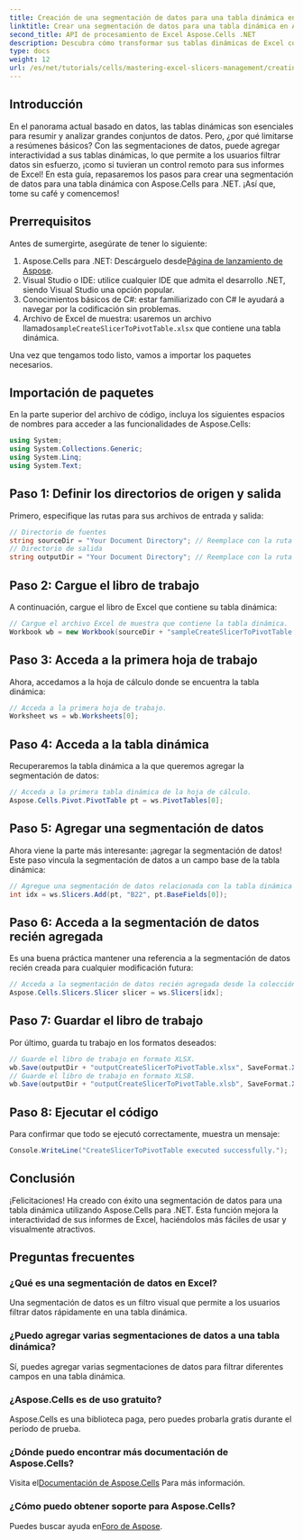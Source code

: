 ```yaml
---
title: Creación de una segmentación de datos para una tabla dinámica en Aspose.Cells .NET
linktitle: Crear una segmentación de datos para una tabla dinámica en Aspose.Cells .NET
second_title: API de procesamiento de Excel Aspose.Cells .NET
description: Descubra cómo transformar sus tablas dinámicas de Excel con segmentaciones de datos interactivas mediante Aspose.Cells para .NET. Esta guía completa le guiará a través del proceso.
type: docs
weight: 12
url: /es/net/tutorials/cells/mastering-excel-slicers-management/creating-slicer-for-pivot-table/
---
```

## Introducción

En el panorama actual basado en datos, las tablas dinámicas son esenciales para resumir y analizar grandes conjuntos de datos. Pero, ¿por qué limitarse a resúmenes básicos? Con las segmentaciones de datos, puede agregar interactividad a sus tablas dinámicas, lo que permite a los usuarios filtrar datos sin esfuerzo, ¡como si tuvieran un control remoto para sus informes de Excel! En esta guía, repasaremos los pasos para crear una segmentación de datos para una tabla dinámica con Aspose.Cells para .NET. ¡Así que, tome su café y comencemos!

## Prerrequisitos

Antes de sumergirte, asegúrate de tener lo siguiente:

1. Aspose.Cells para .NET: Descárguelo desde[Página de lanzamiento de Aspose](https://releases.aspose.com/cells/net/).
2. Visual Studio o IDE: utilice cualquier IDE que admita el desarrollo .NET, siendo Visual Studio una opción popular.
3. Conocimientos básicos de C#: estar familiarizado con C# le ayudará a navegar por la codificación sin problemas.
4.  Archivo de Excel de muestra: usaremos un archivo llamado`sampleCreateSlicerToPivotTable.xlsx` que contiene una tabla dinámica.

Una vez que tengamos todo listo, vamos a importar los paquetes necesarios.

## Importación de paquetes

En la parte superior del archivo de código, incluya los siguientes espacios de nombres para acceder a las funcionalidades de Aspose.Cells:

```csharp
using System;
using System.Collections.Generic;
using System.Linq;
using System.Text;
```

## Paso 1: Definir los directorios de origen y salida

Primero, especifique las rutas para sus archivos de entrada y salida:

```csharp
// Directorio de fuentes
string sourceDir = "Your Document Directory"; // Reemplace con la ruta de su directorio de origen
// Directorio de salida
string outputDir = "Your Document Directory"; // Reemplace con la ruta de su directorio de salida
```

## Paso 2: Cargue el libro de trabajo

A continuación, cargue el libro de Excel que contiene su tabla dinámica:

```csharp
// Cargue el archivo Excel de muestra que contiene la tabla dinámica.
Workbook wb = new Workbook(sourceDir + "sampleCreateSlicerToPivotTable.xlsx");
```

## Paso 3: Acceda a la primera hoja de trabajo

Ahora, accedamos a la hoja de cálculo donde se encuentra la tabla dinámica:

```csharp
// Acceda a la primera hoja de trabajo.
Worksheet ws = wb.Worksheets[0];
```

## Paso 4: Acceda a la tabla dinámica

Recuperaremos la tabla dinámica a la que queremos agregar la segmentación de datos:

```csharp
// Acceda a la primera tabla dinámica de la hoja de cálculo.
Aspose.Cells.Pivot.PivotTable pt = ws.PivotTables[0];
```

## Paso 5: Agregar una segmentación de datos

Ahora viene la parte más interesante: ¡agregar la segmentación de datos! Este paso vincula la segmentación de datos a un campo base de la tabla dinámica:

```csharp
// Agregue una segmentación de datos relacionada con la tabla dinámica en la celda B22.
int idx = ws.Slicers.Add(pt, "B22", pt.BaseFields[0]);
```

## Paso 6: Acceda a la segmentación de datos recién agregada

Es una buena práctica mantener una referencia a la segmentación de datos recién creada para cualquier modificación futura:

```csharp
// Acceda a la segmentación de datos recién agregada desde la colección de segmentaciones de datos.
Aspose.Cells.Slicers.Slicer slicer = ws.Slicers[idx];
```

## Paso 7: Guardar el libro de trabajo

Por último, guarda tu trabajo en los formatos deseados:

```csharp
// Guarde el libro de trabajo en formato XLSX.
wb.Save(outputDir + "outputCreateSlicerToPivotTable.xlsx", SaveFormat.Xlsx);
// Guarde el libro de trabajo en formato XLSB.
wb.Save(outputDir + "outputCreateSlicerToPivotTable.xlsb", SaveFormat.Xlsb);
```

## Paso 8: Ejecutar el código

Para confirmar que todo se ejecutó correctamente, muestra un mensaje:

```csharp
Console.WriteLine("CreateSlicerToPivotTable executed successfully.");
```

## Conclusión

¡Felicitaciones! Ha creado con éxito una segmentación de datos para una tabla dinámica utilizando Aspose.Cells para .NET. Esta función mejora la interactividad de sus informes de Excel, haciéndolos más fáciles de usar y visualmente atractivos. 

## Preguntas frecuentes

### ¿Qué es una segmentación de datos en Excel?
Una segmentación de datos es un filtro visual que permite a los usuarios filtrar datos rápidamente en una tabla dinámica.

### ¿Puedo agregar varias segmentaciones de datos a una tabla dinámica?
Sí, puedes agregar varias segmentaciones de datos para filtrar diferentes campos en una tabla dinámica.

### ¿Aspose.Cells es de uso gratuito?
Aspose.Cells es una biblioteca paga, pero puedes probarla gratis durante el período de prueba.

### ¿Dónde puedo encontrar más documentación de Aspose.Cells?
 Visita el[Documentación de Aspose.Cells](https://reference.aspose.com/cells/net/) Para más información.

### ¿Cómo puedo obtener soporte para Aspose.Cells?
 Puedes buscar ayuda en[Foro de Aspose](https://forum.aspose.com/c/cells/9).